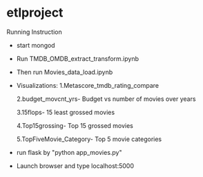 # etlproject
Running Instruction
- start mongod
- Run TMDB_OMDB_extract_transform.ipynb
- Then run Movies_data_load.ipynb
- Visualizations: 
  1.Metascore_tmdb_rating_compare
  
  2.budget_movcnt_yrs- Budget vs number of movies over years
  
  3.15flops- 15 least grossed movies
  
  4.Top15grossing- Top 15 grossed movies
  
  5.TopFiveMovie_Category- Top 5 movie categories
  
- run flask by "python app_movies.py"
- Launch browser and type localhost:5000

